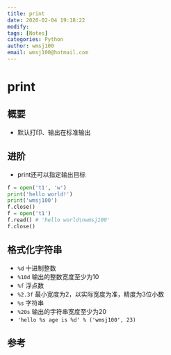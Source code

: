 ```yaml
---
title: print
date: 2020-02-04 19:18:22
modify: 
tags: [Notes]
categories: Python
author: wmsj100
email: wmsj100@hotmail.com
---
```


# print

## 概要

- 默认打印、输出在标准输出

## 进阶

- print还可以指定输出目标
```python
f = open('t1', 'w')
print('hello world!')
print('wmsj100')
f.close()
f = open('t1')
f.read() # 'hello world\nwmsj100'
f.close()
```

## 格式化字符串

- `%d` 十进制整数
- `%10d` 输出的整数宽度至少为10
- `%f` 浮点数
- `%2.3f` 最小宽度为2，以实际宽度为准，精度为3位小数
- `%s` 字符串
- `%20s` 输出的字符串宽度至少为20
- `'hello %s age is %d' % ('wmsj100', 23)`

## 参考

